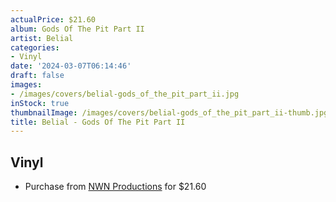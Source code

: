 ```yaml
---
actualPrice: $21.60
album: Gods Of The Pit Part II
artist: Belial
categories:
- Vinyl
date: '2024-03-07T06:14:46'
draft: false
images:
- /images/covers/belial-gods_of_the_pit_part_ii.jpg
inStock: true
thumbnailImage: /images/covers/belial-gods_of_the_pit_part_ii-thumb.jpg
title: Belial - Gods Of The Pit Part II
---
```


## Vinyl
* Purchase from [NWN Productions](http://shop.nwnprod.com/index.php?route=product/product&path=75&product_id=48097&sort=pd.name&order=ASC) for $21.60
